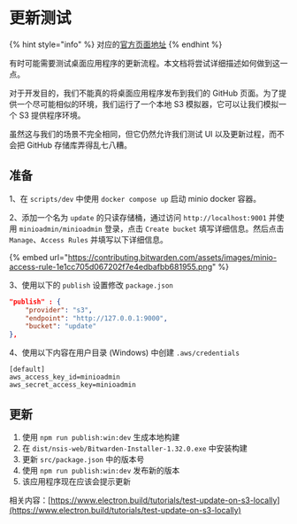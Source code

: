 # 更新测试

{% hint style="info" %}
对应的[官方页面地址](https://contributing.bitwarden.com/getting-started/clients/desktop/update)
{% endhint %}

有时可能需要测试桌面应用程序的更新流程。本文档将尝试详细描述如何做到这一点。

对于开发目的，我们不能真的将桌面应用程序发布到我们的 GitHub 页面。为了提供一个尽可能相似的环境，我们运行了一个本地 S3 模拟器，它可以让我们模拟一个 S3 提供程序环境。

虽然这与我们的场景不完全相同，但它仍然允许我们测试 UI 以及更新过程，而不会把 GitHub 存储库弄得乱七八糟。

## 准备 <a href="#preparation" id="preparation"></a>

1、在 `scripts/dev` 中使用 `docker compose up` 启动 minio docker 容器。

2、添加一个名为 `update` 的只读存储桶，通过访问 `http://localhost:9001` 并使用 `minioadmin/minioadmin` 登录，点击 `Create bucket` 填写详细信息。然后点击 `Manage`、`Access Rules` 并填写以下详细信息。

{% embed url="https://contributing.bitwarden.com/assets/images/minio-access-rule-1e1cc705d067202f7e4edbafbb681955.png" %}

3、使用以下的 `publish` 设置修改 `package.json`

```json
"publish" : {
    "provider": "s3",
    "endpoint": "http://127.0.0.1:9000",
    "bucket": "update"
},
```

4、使用以下内容在用户目录 (Windows) 中创建 `.aws/credentials`

```systemd
[default]
aws_access_key_id=minioadmin
aws_secret_access_key=minioadmin
```

## 更新 <a href="#update" id="update"></a>

1. 使用 `npm run publish:win:dev` 生成本地构建
2. 在 `dist/nsis-web/Bitwarden-Installer-1.32.0.exe` 中安装构建
3. 更新 `src/package.json` 中的版本号
4. 使用 `npm run publish:win:dev` 发布新的版本
5. 该应用程序现在应该会提示更新

相关内容：[https://www.electron.build/tutorials/test-update-on-s3-locally](https://www.electron.build/tutorials/test-update-on-s3-locally)
